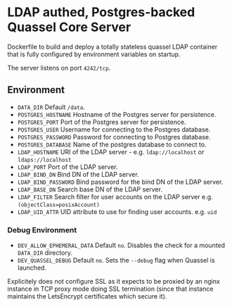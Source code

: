 # LDAP authed, Postgres-backed Quassel Core Server

Dockerfile to build and deploy a totally stateless quassel LDAP container that
is fully configured by environment variables on startup.

The server listens on port `4242/tcp`.

## Environment

* `DATA_DIR` Default `/data`.
* `POSTGRES_HOSTNAME` Hostname of the Postgres server for persistence.
* `POSTGRES_PORT` Port of the Postgres server for persistence.
* `POSTGRES_USER` Username for connecting to the Postgres database.
* `POSTGRES_PASSWORD` Password for connecting to Postgres database.
* `POSTGRES_DATABASE` Name of the postgres database to connect to.
* `LDAP_HOSTNAME` URI of the LDAP server - e.g. `ldap://localhost` or `ldaps://localhost`
* `LDAP_PORT` Port of the LDAP server.
* `LDAP_BIND_DN` Bind DN of the LDAP server.
* `LDAP_BIND_PASSWORD` Bind password for the bind DN of the LDAP server.
* `LDAP_BASE_DN` Search base DN of the LDAP server.
* `LDAP_FILTER` Search filter for user accounts on the LDAP server e.g. `(objectClass=posixAccount)`
* `LDAP_UID_ATTR` UID attribute to use for finding user accounts. e.g. `uid`

### Debug Environment
* `DEV_ALLOW_EPHEMERAL_DATA` Default `no`. Disables the check for a mounted `DATA_DIR` directory.
* `DEV_QUASSEL_DEBUG` Default `no`. Sets the `--debug` flag when Quassel is launched.

Explicitely does not configure SSL as it expects to be proxied by an nginx
instance in TCP proxy mode doing SSL termination (since that instance maintains
the LetsEncrypt certificates which secure it).

